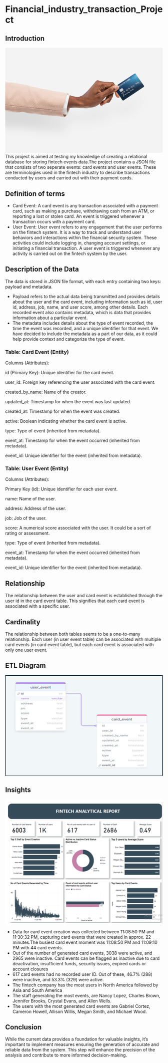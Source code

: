 # Financial_industry_transaction_Project
## Introduction
![](fintech_image_intro.jpg)
This project is aimed at testing my knowledge of creating a relational database for storing fintech events data.The project contains a JSON file that consists of two seperate events: card events and user events. These are
terminologies used in the fintech industry to describe transactions conducted by users and
carried out with their payment cards.

## Definition of terms
- Card Event:
A card event is any transaction associated with a payment card, such as making a purchase,
withdrawing cash from an ATM, or reporting a lost or stolen card. An event is triggered
whenever a transaction occurs with a payment card.
- User Event:
User event refers to any engagement that the user performs on the fintech system. It is a way to
track and understand user behaviors and interactions within the financial security system. These
activities could include logging in, changing account settings, or initiating a financial transaction.
A user event is triggered whenever any activity is carried out on the fintech system by the user.

## Description of the Data
The data is stored in JSON file format, with each entry containing two keys: payload and
metadata.
- Payload refers to the actual data being transmitted and provides details about the
user and the card event, including information such as id, user id, address, job, name, and user
score, among other details.
Each recorded event also contains metadata, which is data that provides information about a
particular event. 
- The metadata includes details about the type of event recorded, the time the
event was recorded, and a unique identifier for that event.
We have decided to include the metadata as a part of our data, as it could help provide context
and categorize the type of event.

### Table: Card Event (Entity)
Columns (Attributes):

id (Primary Key): Unique identifier for the card event.

user_id: Foreign key referencing the user associated with the card event.

created_by_name: Name of the creator.

updated_at: Timestamp for when the event was last updated.

created_at: Timestamp for when the event was created.

active: Boolean indicating whether the card event is active.

type: Type of event (inherited from metadata).

event_at: Timestamp for when the event occurred (inherited from metadata).

event_id: Unique identifier for the event (inherited from metadata).

### Table: User Event (Entity)
Columns (Attributes):

Primary Key (id): Unique identifier for each user event.

name: Name of the user. 

address: Address of the user.

job: Job of the user.

score: A numerical score associated with the user. It could be a sort of rating or assessment.

type: Type of event (inherited from metadata).

event_at: Timestamp for when the event occurred (inherited from metadata).

event_id: Unique identifier for the event (inherited from metadata).

## Relationship
The relationship between the user and card event is established through the user id in the card
event table. This signifies that each card event is associated with a specific user.

## Cardinality
The relationship between both tables seems to be a one-to-many relationship. Each user (in user event
table) can be associated with multiple card events (in card event table), but each card event is associated
with only one user event.

## ETL Diagram
![](ETL_DIAGRAM.png)

## Insights
![](fintech_dashboard.PNG)

- Data for card event creation was collected between 11:08:50 PM and 11:30:32 PM, capturing card events that were created in 
approx. 22 minutes.The busiest card event moment was 11:08:50 PM and 11:09:10 PM with 44 card events.
- Out of the number of generated card events, 3038 were active, and 2965 were inactive. Card events can be flagged as inactive due to 
card deactivation, insufficient funds, security issues, expired cards or account closures
- 617 card events had no recorded user ID. Out of these, 46.7% (288) were inactive, and 53.3% (329) were active.
- The fintech company has the most users in North America followed by Asia and South America
- The staff generating the most events, are Nancy Lopez, Charles Brown, Jennifer Brooks, Crystal Evans, and Allen Wells.
- The users with the most generated card events are Gabriel Cortez, Cameron Howell, Allison Willis, Megan Smith, and Michael Wood.

## Conclusion
While the current data provides a foundation for valuable insights, it’s important to implement measures 
ensuring the generation of accurate and reliable data from the system. This step will enhance the precision of the analysis and contribute to more 
informed decision-making.
